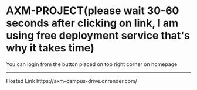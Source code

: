 # AXM-PROJECT(please wait 30-60 seconds after clicking on link, I am using free deployment service that's why it takes time)
You can login from the button placed on top right corner on homepage
<hr>
Hosted Link
https://axm-campus-drive.onrender.com/

